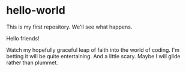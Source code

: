 # hello-world
This is my first repository. We'll see what happens.

Hello friends!

Watch my hopefully graceful leap of faith into the world of coding. 
I'm betting it will be quite entertaining. And a little scary.
Maybe I will glide rather than plummet.
